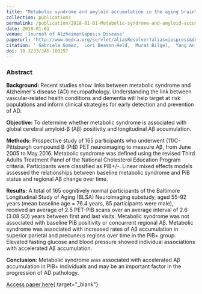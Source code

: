 ```yaml
---
title: "Metabolic syndrome and amyloid accumulation in the aging brain"
collection: publications
permalink: /publication/2018-01-01-Metabolic-syndrome-and-amyloid-accumulation-in-the-aging-brain
date: 2018-01-01
venue: 'Journal of Alzheimer&apos;s Disease'
paperurl: 'http://www.medra.org/servlet/aliasResolver?alias=iospress&doi=10.3233/JAD-180297'
citation: ' Gabriela Gomez,  Lori Beason-Held,  Murat Bilgel,  Yang An,  Dean Wong,  Stephanie Studenski,  Luigi Ferrucci,  Susan Resnick, &quot;Metabolic syndrome and amyloid accumulation in the aging brain.&quot; Journal of Alzheimer&apos;s Disease, 2018.'
doi: 10.3233/JAD-180297
---
```


### Abstract

**Background:** Recent studies show links between metabolic syndrome and Alzheimer's disease (AD) neuropathology. Understanding the link between vascular-related health conditions and dementia will help target at risk populations and inform clinical strategies for early detection and prevention of AD.

**Objective:** To determine whether metabolic syndrome is associated with global cerebral amyloid-β (Aβ) positivity and longitudinal Aβ accumulation.

**Methods:** Prospective study of 165 participants who underwent (11)C-Pittsburgh compound B (PiB) PET neuroimaging to measure Aβ, from June 2005 to May 2016. Metabolic syndrome was defined using the revised Third Adults Treatment Panel of the National Cholesterol Education Program criteria. Participants were classified as PiB+/-. Linear mixed effects models assessed the relationships between baseline metabolic syndrome and PiB status and regional Aβ change over time.

**Results:** A total of 165 cognitively normal participants of the Baltimore Longitudinal Study of Aging (BLSA) Neuroimaging substudy, aged 55-92 years (mean baseline age = 76.4 years, 85 participants were male), received an average of 2.5 PET-PiB scans over an average interval of 2.6 (3.08 SD) years between first and last visits. Metabolic syndrome was not associated with baseline PiB positivity or concurrent regional Aβ. Metabolic syndrome was associated with increased rates of Aβ accumulation in superior parietal and precuneus regions over time in the PiB+ group. Elevated fasting glucose and blood pressure showed individual associations with accelerated Aβ accumulation.

**Conclusion:** Metabolic syndrome was associated with accelerated Aβ accumulation in PiB+ individuals and may be an important factor in the progression of AD pathology.

[Access paper here](http://www.medra.org/servlet/aliasResolver?alias=iospress&doi=10.3233/JAD-180297){:target="_blank"}
